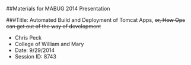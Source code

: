 ##Materials for MABUG 2014 Presentation

###Title: Automated Build and Deployment of Tomcat Apps, ~~or, How Ops can get out of the way of development~~

* Chris Peck
* College of William and Mary
* Date: 9/29/2014
* Session ID: 8743



